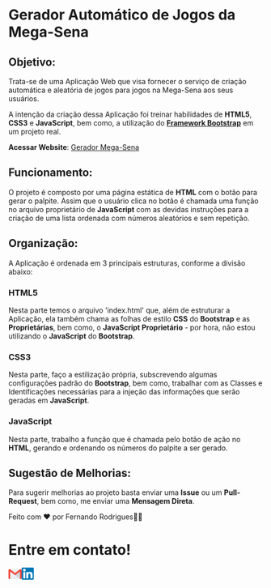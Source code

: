 # Gerador Automático de Jogos da Mega-Sena

## Objetivo:

Trata-se de uma Aplicação Web que visa fornecer o serviço de criação automática e aleatória de jogos para jogos na Mega-Sena aos seus usuários.

A intenção da criação dessa Aplicação foi treinar habilidades de **HTML5**, **CSS3** e **JavaScript**, bem como, a utilização do **[Framework Bootstrap](https://getbootstrap.com/)** em um projeto real.

**Acessar Website**: [Gerador Mega-Sena]()

## Funcionamento:

O projeto é composto por uma página estática de **HTML** com o botão para gerar o palpite. Assim que o usuário clica no botão é chamada uma função no arquivo proprietário de **JavaScript** com as devidas instruções para a criação de uma lista ordenada com números aleatórios e sem repetição.

## Organização:

A Aplicação é ordenada em 3 principais estruturas, conforme a divisão abaixo:

### HTML5
Nesta parte temos o arquivo 'index.html' que, além de estruturar a Aplicação, ela também chama as folhas de estilo **CSS** do **Bootstrap** e as **Proprietárias**, bem como, o **JavaScript Proprietário** - por hora, não estou utilizando o **JavaScript** do **Bootstrap**.

### CSS3
Nesta parte, faço a estilização própria, subscrevendo algumas configurações padrão do **Bootstrap**, bem como, trabalhar com as Classes e Identificações necessárias para a injeção das informações que serão geradas em **JavaScript**.

### JavaScript
Nesta parte, trabalho a função que é chamada pelo botão de ação no **HTML**, gerando e ordenando os números do palpite a ser gerado.

## Sugestão de Melhorias:

Para sugerir melhorias ao projeto basta enviar uma **Issue** ou um **Pull-Request**, bem como, me enviar uma **Mensagem Direta**.

Feito com ❤️ por Fernando Rodrigues👋🏽

#  Entre em contato!

<p align="center">
  <a href="mailto:fe7rodrigues@gmail.com" >
    <img align="left" alt="FernandoR | Gmail" width="26px" src="https://github.com/SatYu26/SatYu26/blob/master/Assets/Gmail.svg" />
  </a>   
  
  <a href="https://www.linkedin.com/in/fernando-rodrigues-69251a1a2/" target="_blank">
    <img align="left" alt="FernandoR | Linkedin" width="24px" src="https://github.com/SatYu26/SatYu26/blob/master/Assets/Linkedin.svg" />
  </a>   
